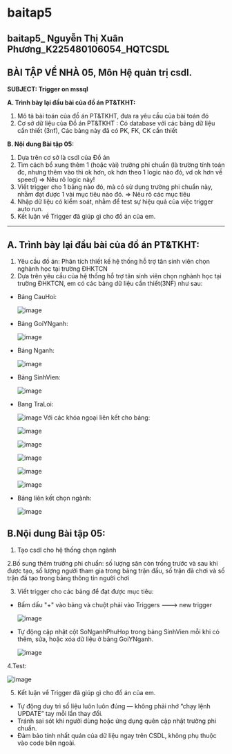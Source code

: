 # baitap5
## baitap5_ Nguyễn Thị Xuân Phương_K225480106054_HQTCSDL

## BÀI TẬP VỀ NHÀ 05, Môn Hệ quản trị csdl.

**SUBJECT: Trigger on mssql**

**A. Trình bày lại đầu bài của đồ án PT&TKHT:**
1. Mô tả bài toán của đồ án PT&TKHT, 
   đưa ra yêu cầu của bài toán đó
2. Cơ sở dữ liệu của Đồ án PT&TKHT :
   Có database với các bảng dữ liệu cần thiết (3nf),
   Các bảng này đã có PK, FK, CK cần thiết
 
**B. Nội dung Bài tập 05:**
1. Dựa trên cơ sở là csdl của Đồ án
2. Tìm cách bổ xung thêm 1 (hoặc vài) trường phi chuẩn
   (là trường tính toán đc, nhưng thêm vào thì ok hơn,
    ok hơn theo 1 logic nào đó, vd ok hơn về speed)
   => Nêu rõ logic này!
3. Viết trigger cho 1 bảng nào đó, 
   mà có sử dụng trường phi chuẩn này,
   nhằm đạt được 1 vài mục tiêu nào đó.
   => Nêu rõ các mục tiêu 
4. Nhập dữ liệu có kiểm soát, 
   nhằm để test sự hiệu quả của việc trigger auto run.
5. Kết luận về Trigger đã giúp gì cho đồ án của em.

-------------------------------------------------------------------------------------------------------------------

## A. Trình bày lại đầu bài của đồ án PT&TKHT:
1. Yêu cầu đồ án: Phân tích thiết kế hệ thống hỗ trợ tân sinh viên chọn nghành học tại trường ĐHKTCN
2. Dựa trên yêu cầu của hệ thống hỗ trợ tân sinh viên chọn nghành học tại trường ĐHKTCN, em có các bảng dữ liệu cần thiết(3NF) như sau:
- Bảng CauHoi:
  
  ![image](https://github.com/user-attachments/assets/c271bd68-2e33-4f77-86c1-788c5acbc9c3)
- Bảng GoiYNganh:

  ![image](https://github.com/user-attachments/assets/9714f574-e472-48e2-8407-7b5a971c1a81)
- Bảng Nganh:

  ![image](https://github.com/user-attachments/assets/c7b0a2a7-dbff-4466-9a83-6a26e2f2fe5b)
- Bảng SinhVien:

  ![image](https://github.com/user-attachments/assets/8e378308-2468-4617-b3a5-ec04299b5ae6)
- Bang TraLoi:

  ![image](https://github.com/user-attachments/assets/84ca6ff4-b2eb-49ba-9237-c0e4fae720e6)
  Với các khóa ngoại liên kết cho bảng:
  
  ![image](https://github.com/user-attachments/assets/5b242949-4931-4968-ade4-762007fa07bb)

  ![image](https://github.com/user-attachments/assets/b1977350-7c3b-4439-8251-594cf5e1a8a3)

  ![image](https://github.com/user-attachments/assets/c70f3c20-dad6-452c-b1bb-18e4f1775cc0)

  ![image](https://github.com/user-attachments/assets/5d1288d5-f1d7-46ed-bda1-dba45c3cf3b6)

  ![image](https://github.com/user-attachments/assets/0b913118-6d22-4406-b9fb-be6599d682ab)

- Bảng liên kết chọn ngành:

  ![image](https://github.com/user-attachments/assets/fe8ce10f-49ba-450e-b616-09600fb9b59f)



 ## B.Nội dung Bài tập 05:
 1. Tạo csdl cho hệ thống chọn ngành 

 2.Bố sung thêm trường phi chuẩn: số lượng sân còn trống trước và sau khi được tạo, số lượng người tham gia trong bảng trận đấu, số trận đã chơi và số trận đã tạo trong bảng thông tin người chơi

 3. Viết trigger cho các bảng để đạt được mục tiêu:
- Bấm dấu "+" vào bảng và chuột phải vào Triggers ---> new trigger

  ![image](https://github.com/user-attachments/assets/32461c3a-c4c4-4bfd-a09f-6388d57a45ec)
  
- Tự động cập nhật cột SoNganhPhuHop trong bảng SinhVien mỗi khi có thêm, sửa, hoặc xóa dữ liệu ở bảng GoiYNganh.

  ![image](https://github.com/user-attachments/assets/c724f846-f81a-4d01-ad6a-5388cc220820)

 4.Test:

  ![image](https://github.com/user-attachments/assets/d8f0893f-3c22-43f3-af48-19cd40a16b25)
  
  5. Kết luận về Trigger đã giúp gì cho đồ án của em.

- Tự động duy trì số liệu luôn luôn đúng — không phải nhớ “chạy lệnh UPDATE” tay mỗi lần thay đổi.
- Tránh sai sót khi người dùng hoặc ứng dụng quên cập nhật trường phi chuẩn.
- Đảm bảo tính nhất quán của dữ liệu ngay trên CSDL, không phụ thuộc vào code bên ngoài.
  


  

 

  


  




  

  

  
  

